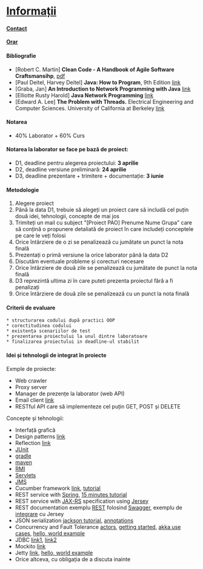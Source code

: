 # [Informații](http://aoop.github.io/)
#### [Contact](mailto:sergiu.nisioi@fmi.unibuc.ro)
**[Orar](docs/orar.jpeg)**


#### Bibliografie
* [Robert C. Martin] **Clean Code - A Handbook of Agile Software Craftsmansihp**, [pdf](https://github.com/aoop/info/blob/master/docs/Clean%20Code.pdf)
* [Paul Deitel, Harvey Deitel] **Java: How to Program**, 9th Edition [link](http://akademik.maltepe.edu.tr/~turgaybilgin/2013-2014-bahar/DHO_java/Java_HowTo_9th_Edition.pdf)
* [Graba, Jan] **An Introduction to Network Programming with Java** [link](http://elista.akprind.ac.id/staff/catur/Pemrograman%20Jaringan/An%20Introduction%20to%20Network%20Programming%20with%20Java.pdf)
* [Elliotte Rusty Harold] **Java Network Programming** [link](http://infoman.teikav.edu.gr/~stpapad/JavaNetworkProgramming.pdf)
* [Edward A. Lee] **The Problem with Threads.**  Electrical Engineering and Computer Sciences. University of California at Berkeley [link](http://www.eecs.berkeley.edu/Pubs/TechRpts/2006/EECS-2006-1.pdf)

#### Notarea
* 40% Laborator + 60% Curs 

#### Notarea la laborator se face pe bază de proiect:
* D1, deadline pentru alegerea proiectului: **3 aprilie**
* D2, deadline versiune preliminară: **24 aprilie**
* D3, deadline prezentare + trimitere + documentație: **3 iunie**

#### Metodologie
1. Alegere proiect 
  1. Până la data D1, trebuie să alegeți un proiect care să includă cel puțin două idei, tehnologii, concepte de mai jos
  2. Trimiteți un mail cu subject "[Proiect PAO] Prenume Nume Grupa" care să conțină o propunere detaliată de proiect în care includeți conceptele pe care le veți folosi
  3. Orice întârziere de o zi se penalizează cu jumătate un punct la nota finală
2. Prezentați o primă versiune la orice laborator până la data D2
  1. Discutăm eventuale probleme și corecturi necesare 
  2. Orice întârziere de două zile se penalizează cu jumătate de punct la nota finală
3. D3 reprezintă ultima zi în care puteti prezenta proiectul fără a fi penalizați
  1. Orice întârziere de două zile se penalizează cu un punct la nota finală

#### Criterii de evaluare	
	* structurarea codului după practici OOP
	* corectitudinea codului
	* existența scenariilor de test
	* prezentarea proiectului la unul dintre laboratoare
	* finalizarea proiectului in deadline-ul stabilit 

#### Idei și tehnologii de integrat în proiecte 
Exmple de proiecte:
* Web crawler
* Proxy server 
* Manager de prezențe la laborator (web API)
* Email client [link](http://www.java2s.com/Code/Java/Network-Protocol/Email.htm)
* RESTful API care să implementeze cel puțin GET, POST și DELETE 

Concepte și tehnologii:
* Interfață grafică
* Design patterns [link](http://www.tutorialspoint.com/design_pattern/index.htm)
* Reflection [link](http://tutorials.jenkov.com/java-reflection/index.html)
* [JUnit](http://www.tutorialspoint.com/junit/junit_test_framework.htm)
* [gradle](http://rominirani.com/2014/08/12/gradle-tutorial-part-4-java-web-applications/)
* [maven](https://maven.apache.org/guides/getting-started/maven-in-five-minutes.html)
* [RMI](http://www.javatpoint.com/RMI)
* [Servlets](http://www.tutorialspoint.com/servlets/)
* [JMS](http://www.javatpoint.com/jms-tutorial)
* Cucumber framework [link](https://cucumber.io/docs/reference/jvm#java), [tutorial](http://www.hascode.com/2014/12/bdd-testing-with-cucumber-java-and-junit/)
* REST service with [Spring](https://spring.io/guides),  [15 minutes tutorial](https://spring.io/guides/gs/rest-service/) 
* REST service with [JAX-RS](https://jax-rs-spec.java.net/) specification using [Jersey](http://www.vogella.com/tutorials/REST/article.html)
* REST documentation exemplu [REST](http://petstore.swagger.io/) folosind [Swagger](http://swagger.io/getting-started/), exemplu de [integrare](https://github.com/swagger-api/swagger-core/wiki/Swagger-Core-Jersey-2.X-Project-Setup-1.5) cu Jersey
* JSON serialization [jackson tutorial](http://www.tutorialspoint.com/jackson/jackson_first_application.htm), [annotations](http://www.baeldung.com/jackson-annotations)
* Concurrency and Fault Tolerance [actors](http://rerun.me/2014/09/11/introducing-actors-akka-notes-part-1/), [getting started](http://doc.akka.io/docs/akka/2.0.2/intro/getting-started-first-java.html), [akka use cases](http://doc.akka.io/docs/akka/2.4.2/intro/use-cases.html), [hello, world example](http://www.lightbend.com/activator/template/hello-akka)
* JDBC [link1](http://www.tutorialspoint.com/jdbc/jdbc-introduction.htm), [link2](http://www.java2s.com/Code/Java/Database-SQL-JDBC/CatalogDatabase-SQL-JDBC.htm)
* Mockito [link](http://docs.mockito.googlecode.com/hg/org/mockito/Mockito.html)
* Jetty [link](http://www.eclipse.org/jetty/documentation/current/), [hello, world example](http://www.eclipse.org/jetty/documentation/current/advanced-embedding.html#writing-helloworld-example)
* Orice altceva, cu obligația de a discuta inainte
